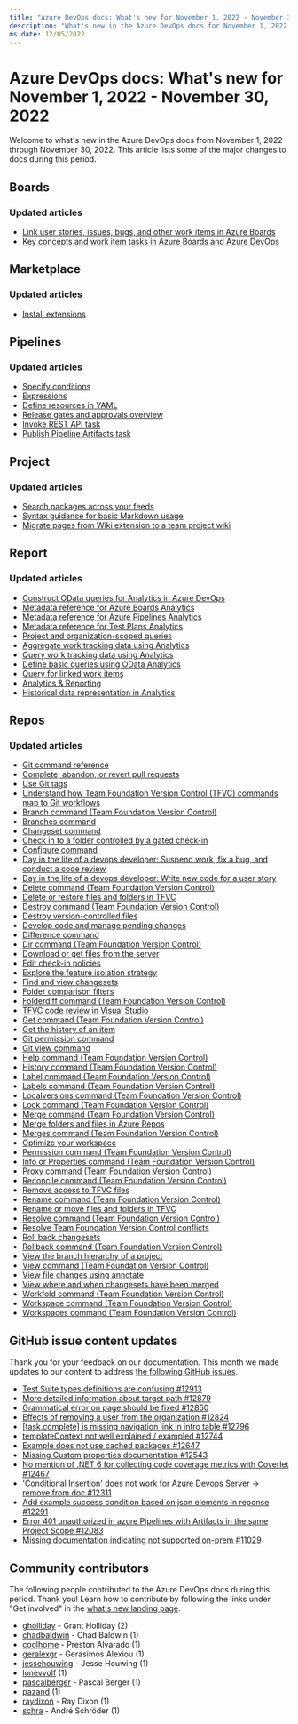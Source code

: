 ```yaml
---
title: "Azure DevOps docs: What's new for November 1, 2022 - November 30, 2022"
description: "What's new in the Azure DevOps docs for November 1, 2022 - November 30, 2022."
ms.date: 12/05/2022
---
```


# Azure DevOps docs: What's new for November 1, 2022 - November 30, 2022

Welcome to what's new in the Azure DevOps docs from November 1, 2022 through November 30, 2022. This article lists some of the major changes to docs during this period.

## Boards

### Updated articles

- [Link user stories, issues, bugs, and other work items in Azure Boards](/azure/devops/boards/backlogs/add-link)
- [Key concepts and work item tasks in Azure Boards and Azure DevOps](/azure/devops/boards/work-items/quick-ref)

## Marketplace

### Updated articles

- [Install extensions](/azure/devops/marketplace/install-extension)

## Pipelines

### Updated articles

- [Specify conditions](/azure/devops/pipelines/process/conditions)
- [Expressions](/azure/devops/pipelines/process/expressions)
- [Define resources in YAML](/azure/devops/pipelines/process/resources)
- [Release gates and approvals overview](/azure/devops/pipelines/release/approvals/index)
- [Invoke REST API task](/azure/devops/pipelines/tasks/utility/http-rest-api)
- [Publish Pipeline Artifacts task](/azure/devops/pipelines/tasks/utility/publish-pipeline-artifact)

## Project

### Updated articles

- [Search packages across your feeds](/azure/devops/project/search/functional-package-search)
- [Syntax guidance for basic Markdown usage](/azure/devops/project/wiki/markdown-guidance)
- [Migrate pages from Wiki extension to a team project wiki](/azure/devops/project/wiki/migrate-extension-wiki-pages)

## Report

### Updated articles

- [Construct OData queries for Analytics in Azure DevOps](/azure/devops/report/analytics/analytics-query-parts)
- [Metadata reference for Azure Boards Analytics](/azure/devops/report/analytics/entity-reference-boards)
- [Metadata reference for Azure Pipelines Analytics](/azure/devops/report/analytics/entity-reference-pipelines)
- [Metadata reference for Test Plans Analytics](/azure/devops/report/analytics/entity-reference-test-plans)
- [Project and organization-scoped queries](/azure/devops/report/extend-analytics/account-scoped-queries)
- [Aggregate work tracking data using Analytics](/azure/devops/report/extend-analytics/aggregated-data-analytics)
- [Query work tracking data using Analytics](/azure/devops/report/extend-analytics/analytics-recipes)
- [Define basic queries using OData Analytics](/azure/devops/report/extend-analytics/wit-analytics)
- [Query for linked work items](/azure/devops/report/extend-analytics/work-item-links)
- [Analytics & Reporting](/azure/devops/report/index)
- [Historical data representation in Analytics](/azure/devops/report/powerbi/analytics-historical-filtering)

## Repos

### Updated articles

- [Git command reference](/azure/devops/repos/git/command-prompt)
- [Complete, abandon, or revert pull requests](/azure/devops/repos/git/complete-pull-requests)
- [Use Git tags](/azure/devops/repos/git/git-tags)
- [Understand how Team Foundation Version Control (TFVC) commands map to Git workflows](/azure/devops/repos/git/mapping-my-tfvc-actions-to-git)
- [Branch command (Team Foundation Version Control)](/azure/devops/repos/tfvc/branch-command)
- [Branches command](/azure/devops/repos/tfvc/branches-command)
- [Changeset command](/azure/devops/repos/tfvc/changeset-command)
- [Check in to a folder controlled by a gated check-in](/azure/devops/repos/tfvc/check-folder-controlled-by-gated-check-build-process)
- [Configure command](/azure/devops/repos/tfvc/configure-command)
- [Day in the life of a devops developer: Suspend work, fix a bug, and conduct a code review](/azure/devops/repos/tfvc/day-life-alm-developer-suspend-work-fix-bug-conduct-code-review)
- [Day in the life of a devops developer: Write new code for a user story](/azure/devops/repos/tfvc/day-life-alm-developer-write-new-code-user-story)
- [Delete command (Team Foundation Version Control)](/azure/devops/repos/tfvc/delete-command-team-foundation-version-control)
- [Delete or restore files and folders in TFVC](/azure/devops/repos/tfvc/delete-restore-files-folders)
- [Destroy command (Team Foundation Version Control)](/azure/devops/repos/tfvc/destroy-command-team-foundation-version-control)
- [Destroy version-controlled files](/azure/devops/repos/tfvc/destroy-version-controlled-files)
- [Develop code and manage pending changes](/azure/devops/repos/tfvc/develop-code-manage-pending-changes)
- [Difference command](/azure/devops/repos/tfvc/difference-command)
- [Dir command  (Team Foundation Version Control)](/azure/devops/repos/tfvc/dir-command)
- [Download or get files from the server](/azure/devops/repos/tfvc/download-get-files-from-server)
- [Edit check-in policies](/azure/devops/repos/tfvc/edit-check-policies)
- [Explore the feature isolation strategy](/azure/devops/repos/tfvc/effective-feature-isolation-on-tfvc)
- [Find and view changesets](/azure/devops/repos/tfvc/find-view-changesets)
- [Folder comparison filters](/azure/devops/repos/tfvc/folder-comparison-filters)
- [Folderdiff command (Team Foundation Version Control)](/azure/devops/repos/tfvc/folderdiff-command)
- [TFVC code review in Visual Studio](/azure/devops/repos/tfvc/get-code-reviewed-vs)
- [Get command (Team Foundation Version Control)](/azure/devops/repos/tfvc/get-command)
- [Get the history of an item](/azure/devops/repos/tfvc/get-history-item)
- [Git permission command](/azure/devops/repos/tfvc/git-permission-command)
- [Git view command](/azure/devops/repos/tfvc/git-view-command)
- [Help command (Team Foundation Version Control)](/azure/devops/repos/tfvc/help-command-team-foundation-version-control)
- [History command (Team Foundation Version Control)](/azure/devops/repos/tfvc/history-command)
- [Label command (Team Foundation Version Control)](/azure/devops/repos/tfvc/label-command-team-foundation-version-control)
- [Labels command (Team Foundation Version Control)](/azure/devops/repos/tfvc/labels-command)
- [Localversions command (Team Foundation Version Control)](/azure/devops/repos/tfvc/localversions-command)
- [Lock command (Team Foundation Version Control)](/azure/devops/repos/tfvc/lock-command)
- [Merge command (Team Foundation Version Control)](/azure/devops/repos/tfvc/merge-command)
- [Merge folders and files in Azure Repos](/azure/devops/repos/tfvc/merge-folders-files)
- [Merges command (Team Foundation Version Control)](/azure/devops/repos/tfvc/merges-command)
- [Optimize your workspace](/azure/devops/repos/tfvc/optimize-your-workspace)
- [Permission command  (Team Foundation Version Control)](/azure/devops/repos/tfvc/permission-command)
- [Info or Properties command (Team Foundation Version Control)](/azure/devops/repos/tfvc/properties-or-info-command)
- [Proxy command  (Team Foundation Version Control)](/azure/devops/repos/tfvc/proxy-command)
- [Reconcile command (Team Foundation Version Control)](/azure/devops/repos/tfvc/reconcile-command)
- [Remove access to TFVC files](/azure/devops/repos/tfvc/remove-access-version-control-files)
- [Rename command (Team Foundation Version Control)](/azure/devops/repos/tfvc/rename-command-team-foundation-version-control)
- [Rename or move files and folders in TFVC](/azure/devops/repos/tfvc/rename-move-files-folders)
- [Resolve command (Team Foundation Version Control)](/azure/devops/repos/tfvc/resolve-command)
- [Resolve Team Foundation Version Control conflicts](/azure/devops/repos/tfvc/resolve-team-foundation-version-control-conflicts)
- [Roll back changesets](/azure/devops/repos/tfvc/roll-back-changesets)
- [Rollback command (Team Foundation Version Control)](/azure/devops/repos/tfvc/rollback-command-team-foundation-version-control)
- [View the branch hierarchy of a project](/azure/devops/repos/tfvc/view-branch-hierarchy-team-project)
- [View command (Team Foundation Version Control)](/azure/devops/repos/tfvc/view-command)
- [View file changes using annotate](/azure/devops/repos/tfvc/view-file-changes-using-annotate)
- [View where and when changesets have been merged](/azure/devops/repos/tfvc/view-where-when-changesets-have-been-merged)
- [Workfold command (Team Foundation Version Control)](/azure/devops/repos/tfvc/workfold-command)
- [Workspace command (Team Foundation Version Control)](/azure/devops/repos/tfvc/workspace-command)
- [Workspaces command (Team Foundation Version Control)](/azure/devops/repos/tfvc/workspaces-command)

## GitHub issue content updates

Thank you for your feedback on our documentation. This month we made updates to our content to address [the following GitHub issues](https://github.com/MicrosoftDocs/azure-devops-docs/issues?q=linked%3Apr+is%3Aissue+is%3Aclosed+closed%3A2022-11-01..2022-11-30).

- [Test Suite types definitions are confusing #12913](https://github.com/MicrosoftDocs/azure-devops-docs/issues/12913)
- [More detailed information about target path #12879](https://github.com/MicrosoftDocs/azure-devops-docs/issues/12879)
- [Grammatical error on page should be fixed #12850](https://github.com/MicrosoftDocs/azure-devops-docs/issues/12850)
- [Effects of removing a user from the organization  #12824](https://github.com/MicrosoftDocs/azure-devops-docs/issues/12824)
- [[task.complete] is missing navigation link in intro table #12796](https://github.com/MicrosoftDocs/azure-devops-docs/issues/12796)
- [templateContext not well explained / exampled #12744](https://github.com/MicrosoftDocs/azure-devops-docs/issues/12744)
- [Example does not use cached packages #12647](https://github.com/MicrosoftDocs/azure-devops-docs/issues/12647)
- [Missing Custom properties documentation #12543](https://github.com/MicrosoftDocs/azure-devops-docs/issues/12543)
- [No mention of .NET 6 for collecting code coverage metrics with Coverlet #12467](https://github.com/MicrosoftDocs/azure-devops-docs/issues/12467)
- ['Conditional Insertion' does not work for Azure Devops Server -> remove from doc #12311](https://github.com/MicrosoftDocs/azure-devops-docs/issues/12311)
- [Add example success condition based on json elements in reponse #12291](https://github.com/MicrosoftDocs/azure-devops-docs/issues/12291)
- [Error 401 unauthorized in azure Pipelines with Artifacts in the same Project Scope #12083](https://github.com/MicrosoftDocs/azure-devops-docs/issues/12083)
- [Missing documentation indicating not supported on-prem #11029](https://github.com/MicrosoftDocs/azure-devops-docs/issues/11029)


## Community contributors

The following people contributed to the Azure DevOps docs during this period. Thank you! Learn how to contribute by following the links under "Get involved" in the [what's new landing page](index.yml).

- [gholliday](https://github.com/gholliday) - Grant Holliday (2)
- [chadbaldwin](https://github.com/chadbaldwin) - Chad Baldwin (1)
- [coolhome](https://github.com/coolhome) - Preston Alvarado (1)
- [geralexgr](https://github.com/geralexgr) - Gerasimos Alexiou (1)
- [jessehouwing](https://github.com/jessehouwing) - Jesse Houwing (1)
- [lonevvolf](https://github.com/lonevvolf) (1)
- [pascalberger](https://github.com/pascalberger) - Pascal Berger (1)
- [pazand](https://github.com/pazand) (1)
- [raydixon](https://github.com/raydixon) - Ray Dixon (1)
- [schra](https://github.com/schra) - André Schröder (1)
